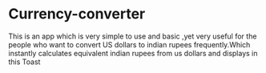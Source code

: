 # Currency-converter
This is an app which is very simple to use and basic ,yet very useful for the people who want to convert US dollars to indian rupees frequently.Which instantly calculates equivalent indian rupees from us dollars and displays in this Toast


